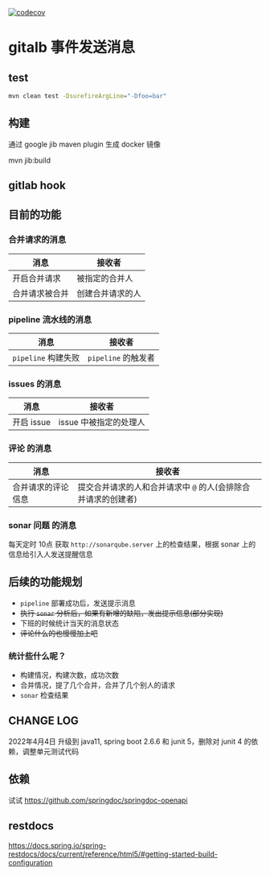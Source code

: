 [![codecov](https://codecov.io/gh/xiaobo9/message/branch/master/graph/badge.svg)](https://codecov.io/gh/xiaobo9/message)

# gitalb 事件发送消息

## test

```bash
mvn clean test -DsurefireArgLine="-Dfoo=bar"
```

## 构建

通过 google jib maven plugin 生成 docker 镜像

mvn jib:build

## gitlab hook

## 目前的功能

### 合并请求的消息

| 消息  |  接收者 |
| ------------ | ------------ |
|  开启合并请求 |  被指定的合并人 |
|  合并请求被合并 |  创建合并请求的人 |

### pipeline 流水线的消息

| 消息  |  接收者 |
| ------------ | ------------ |
|  `pipeline` 构建失败 | `pipeline` 的触发者  |

### issues 的消息

| 消息  |  接收者 |
| ------------ | ------------ |
|  开启 issue |  issue 中被指定的处理人 |

### 评论 的消息

| 消息  |  接收者 |
| ------------ | ------------ |
|  合并请求的评论信息 | 提交合并请求的人和合并请求中 `@` 的人(会排除合并请求的创建者)  |

### sonar 问题 的消息

每天定时 10点 获取 `http://sonarqube.server` 上的检查结果，根据 sonar 上的信息给引入人发送提醒信息

## 后续的功能规划

* `pipeline` 部署成功后，发送提示消息
* ~~执行 `sonar` 分析后，如果有新增的缺陷，发出提示信息(部分实现)~~
* 下班的时候统计当天的消息状态
* ~~评论什么的也慢慢加上吧~~

### 统计些什么呢？

* 构建情况，构建次数，成功次数
* 合并情况，提了几个合并，合并了几个别人的请求
* `sonar` 检查结果

## CHANGE LOG

2022年4月4日 升级到 java11, spring boot 2.6.6 和 junit 5，删除对 junit 4 的依赖，调整单元测试代码

## 依赖

试试 <https://github.com/springdoc/springdoc-openapi>

## restdocs

https://docs.spring.io/spring-restdocs/docs/current/reference/html5/#getting-started-build-configuration

